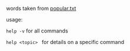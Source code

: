 words taken from [popular.txt](https://github.com/dolph/dictionary)

usage:

```help -v``` for all commands

```help <topic> ``` for details on a specific command

